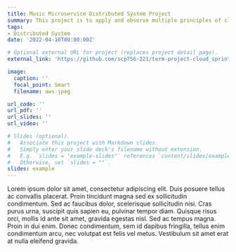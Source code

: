 ```yaml
---
title: Music Microservice Distributed System Project
summary: This project is to apply and observe multiple principles of cloud computing, implemented with AWS platform, containerized application, the micro-service distributed system architecture pattern and Scrum methodology.
tags: 
- Distributed System
date: '2022-04-10T00:00:00Z'

# Optional external URL for project (replaces project detail page).
external_link: 'https://github.com/scp756-221/term-project-cloud_sprints'

image:
  caption: ''
  focal_point: Smart
  filename: aws.jpeg

url_code: ''
url_pdf: ''
url_slides: ''
url_video: ''

# Slides (optional).
#   Associate this project with Markdown slides.
#   Simply enter your slide deck's filename without extension.
#   E.g. `slides = "example-slides"` references `content/slides/example-slides.md`.
#   Otherwise, set `slides = ""`.
slides: example
---
```


Lorem ipsum dolor sit amet, consectetur adipiscing elit. Duis posuere tellus ac convallis placerat. Proin tincidunt magna sed ex sollicitudin condimentum. Sed ac faucibus dolor, scelerisque sollicitudin nisi. Cras purus urna, suscipit quis sapien eu, pulvinar tempor diam. Quisque risus orci, mollis id ante sit amet, gravida egestas nisl. Sed ac tempus magna. Proin in dui enim. Donec condimentum, sem id dapibus fringilla, tellus enim condimentum arcu, nec volutpat est felis vel metus. Vestibulum sit amet erat at nulla eleifend gravida.
